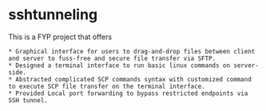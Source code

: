 # sshtunneling

This is a FYP project that offers 

	* Graphical interface for users to drag-and-drop files between client and server to fuss-free and secure file transfer via SFTP.
	* Designed a terminal interface to run basic linux commands on server-side.
	* Abstracted complicated SCP commands syntax with customized command to execute SCP file transfer on the terminal interface.
	* Provided Local port forwarding to bypass restricted endpoints via SSH tunnel.


